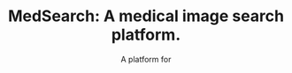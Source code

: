 ---
layout: post
title: "MedSearch: A medical image search platform."
subtitle: "A platform for "
categories: 'Projects'
links: ["https://github.com/Tanmay06/MedSearch"]
---